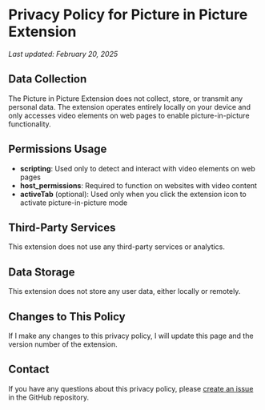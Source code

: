 # Privacy Policy for Picture in Picture Extension

*Last updated: February 20, 2025*

## Data Collection

The Picture in Picture Extension does not collect, store, or transmit any personal data. The extension operates entirely locally on your device and only accesses video elements on web pages to enable picture-in-picture functionality.

## Permissions Usage

- **scripting**: Used only to detect and interact with video elements on web pages
- **host_permissions**: Required to function on websites with video content
- **activeTab** (optional): Used only when you click the extension icon to activate picture-in-picture mode

## Third-Party Services

This extension does not use any third-party services or analytics.

## Data Storage

This extension does not store any user data, either locally or remotely.

## Changes to This Policy

If I make any changes to this privacy policy, I will update this page and the version number of the extension.

## Contact

If you have any questions about this privacy policy, please [create an issue](https://github.com/the-maniac/picture-in-picture/issues) in the GitHub repository. 

